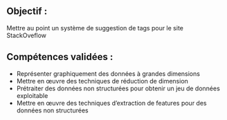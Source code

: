 ## Objectif : 

Mettre au point un système de suggestion de tags pour le site StackOveflow

## Compétences validées :

* Représenter graphiquement des données à grandes dimensions
* Mettre en œuvre des techniques de réduction de dimension
* Prétraiter des données non structurées pour obtenir un jeu de données exploitable
* Mettre en œuvre des techniques d’extraction de features pour des données non structurées

